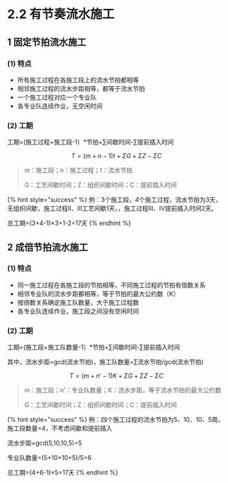 # 2.2 有节奏流水施工

## 1 固定节拍流水施工

### (1) 特点

* 所有施工过程在各施工段上的流水节拍都相等
* 相邻施工过程的流水步距相等，都等于流水节拍
* 一个施工过程对应一个专业队
* 各专业队连续作业，无空闲时间

### (2) 工期

工期=(施工过程+施工段-1）\*节拍+∑间歇时间-∑提前插入时间

$$
T=(m+n-1)t+\Sigma G+\Sigma Z-\Sigma C
$$

> m：施工段；n：施工过程；t：流水节拍
>
> G：工艺间歇时间；Z：组织间歇时间；C：提前插入时间

{% hint style="success" %}
例：3个施工段，4个施工过程，流水节拍为3天，无组织间歇，施工过程Ⅱ、Ⅲ工艺间歇1天，，施工过程Ⅲ、Ⅳ提前插入时间2天。

总工期=(3+4-1)×3+1-2=17天
{% endhint %}

## 2 成倍节拍流水施工

### (1) 特点

* 同一施工过程在各施工段的节拍相等，不同施工过程的节拍有倍数关系
* 相邻专业队的流水步距都相等，等于节拍的最大公约数（K）
* 按倍数关系确定施工队数量，大于施工过程数
* 各专业队连续作业，施工段之间没有空闲时间

### (2) 工期

工期=(施工段+施工队数量-1）\*节拍+∑间歇时间-∑提前插入时间

其中，流水步距=gcd(流水节拍)，施工队数量=∑流水节拍/gcd(流水节拍)



$$
T=(m+n'-1)K+\Sigma G+\Sigma Z-\Sigma C
$$

> m：施工段；n'：专业队数量；K：流水步距，等于流水节拍的最大公约数
>
> G：工艺间歇时间；Z：组织间歇时间；C：提前插入时间

{% hint style="success" %}
例：四个施工过程的流水节拍为5、10、10、5周，施工段数量=4，不考虑间歇和提前插入

流水步距=gcd(5,10,10,5)=5

专业队数量=(5+10+10+5)/5=6

总工期=(4+6-1)×5=17天
{% endhint %}
